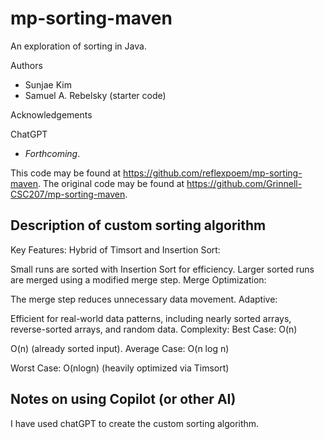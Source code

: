 # mp-sorting-maven

An exploration of sorting in Java.

Authors

* Sunjae Kim
* Samuel A. Rebelsky (starter code)

Acknowledgements

ChatGPT

* _Forthcoming_.

This code may be found at <https://github.com/reflexpoem/mp-sorting-maven>. The original code may be found at <https://github.com/Grinnell-CSC207/mp-sorting-maven>.

Description of custom sorting algorithm
---------------------------------------

Key Features:
Hybrid of Timsort and Insertion Sort:

Small runs are sorted with Insertion Sort for efficiency.
Larger sorted runs are merged using a modified merge step.
Merge Optimization:

The merge step reduces unnecessary data movement.
Adaptive:

Efficient for real-world data patterns, including nearly sorted arrays, reverse-sorted arrays, and random data.
Complexity:
Best Case: O(n)

O(n) (already sorted input).
Average Case: O(n log n)


Worst Case: 
O(nlogn) (heavily optimized via Timsort)

Notes on using Copilot (or other AI)
------------------------------------

I have used chatGPT to create the custom sorting algorithm. 


